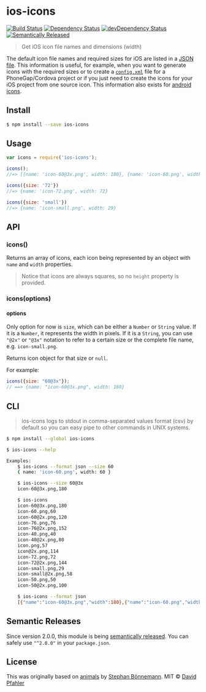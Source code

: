 # ios-icons 
[![Build Status](https://travis-ci.org/excellenteasy/ios-icons.svg?branch=master)](https://travis-ci.org/excellenteasy/ios-icons)
[![Dependency Status](https://david-dm.org/excellenteasy/ios-icons.svg)](https://david-dm.org/excellenteasy/ios-icons)
[![devDependency Status](https://david-dm.org/excellenteasy/ios-icons/dev-status.svg)](https://david-dm.org/excellenteasy/ios-icons#info=devDependencies)
[![Semantically Released](https://img.shields.io/badge/versioning-semantically%20released-brightgreen.svg)](https://github.com/boennemann/semantic-release)

> Get iOS icon file names and dimensions (width)

The default icon file names and required sizes for iOS are listed in a [JSON file](icons.json). This information is useful, for example, when you want to generate icons with the required sizes or to create a [`config.xml`](http://docs.phonegap.com/en/3.5.0/config_ref_images.md.html) file for a PhoneGap/Cordova project or if you just need to create the icons for your iOS project from one source icon.
This information also exists for [android icons](https://github.com/excellenteasy/android-icons).

## Install

```sh
$ npm install --save ios-icons
```


## Usage

```js
var icons = require('ios-icons');

icons();
//=> [{name: 'icon-60@3x.png', width: 180}, {name: 'icon-60.png', width: 60, ...}]

icons({size: '72'})
//=> {name: 'icon-72.png', width: 72}

icons({size: 'small'})
//=> {name: 'icon-small.png', width: 29}
```


## API

### icons()

Returns an array of icons, each icon being represented by an object with `name` and `width` properties.

> Notice that icons are always squares, so no `height` property is provided.

### icons(options)
#### options

Only option for now is `size`, which can be either a `Number` or `String` value. If it is a `Number`, it represents the width in pixels. If it is a `String`, you can use `"@2x"` or `"@3x"` notation to refer to a certain size or the complete file name, e.g. `icon-small.png`.

Returns icon object for that size or `null`.

For example:

```js
icons({size: "60@3x"});
// ==> {name: "icon-60@3x.png", width: 180}
```


## CLI
> ios-icons logs to stdout in comma-separated values format (csv) by default so you can easy pipe to other commands in UNIX systems.

```sh
$ npm install --global ios-icons
```

```sh
$ ios-icons --help

Examples:
    $ ios-icons --format json --size 60
    { name: 'icon-60.png', width: 60 }

    $ ios-icons --size 60@3x
    icon-60@3x.png,180

    $ ios-icons
    icon-60@3x.png,180
    icon-60.png,60
    icon-60@2x.png,120
    icon-76.png,76
    icon-76@2x.png,152
    icon-40.png,40
    icon-40@2x.png,80
    icon.png,57
    icon@2x.png,114
    icon-72.png,72
    icon-72@2x.png,144
    icon-small.png,29
    icon-small@2x.png,58
    icon-50.png,50
    icon-50@2x.png,100

    $ ios-icons --format json
    [{"name":"icon-60@3x.png","width":180},{"name":"icon-60.png","width":60},{"name":"icon-60@2x.png","width":120},{"name":"icon-76.png","width":76},{"name":"icon-76@2x.png","width":152},{"name":"icon-40.png","width":40},{"name":"icon-40@2x.png","width":80},{"name":"icon.png","width":57},{"name":"icon@2x.png","width":114},{"name":"icon-72.png","width":72},{"name":"icon-72@2x.png","width":144},{"name":"icon-small.png","width":29},{"name":"icon-small@2x.png","width":58},{"name":"icon-50.png","width":50},{"name":"icon-50@2x.png","width":100}]
```

## Semantic Releases
Since version 2.0.0, this module is being [semantically released](https://github.com/boennemann/semantic-release). You can safely use `"^2.0.0"` in your `package.json`.

## License
This was originally based on [animals](https://github.com/boennemann/animals) by [Stephan Bönnemann](http://boennemann.me/).
MIT © [David Pfahler](http://excellenteasy.com)
